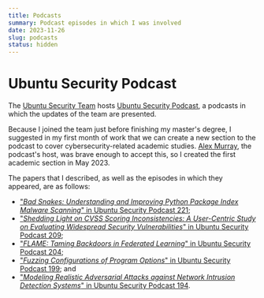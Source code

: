 ```yaml
---
title: Podcasts
summary: Podcast episodes in which I was involved
date: 2023-11-26
slug: podcasts
status: hidden
---
```


# Ubuntu Security Podcast

The [Ubuntu Security Team](https://wiki.ubuntu.com/SecurityTeam) hosts [Ubuntu Security Podcast](https://ubuntusecuritypodcast.org/), a podcasts in which the updates of the team are presented.

Because I joined the team just before finishing my master's degree, I suggested in my first month of work that we can create a new section to the podcast to cover cybersecurity-related academic studies. [Alex Murray](https://twitter.com/alex_murray), the podcast's host, was brave enough to accept this, so I created the first academic section in May 2023.

The papers that I described, as well as the episodes in which they appeared, are as follows:

- ["*Bad Snakes: Understanding and Improving Python Package Index Malware Scanning*" in Ubuntu Security Podcast 221](/usp-221);
- ["*Shedding Light on CVSS Scoring Inconsistencies: A User-Centric Study on Evaluating Widespread Security Vulnerabilities*" in Ubuntu Security Podcast 209](/usp-209);
- ["*FLAME: Taming Backdoors in Federated Learning*" in Ubuntu Security Podcast 204](/usp-204);
- ["*Fuzzing Configurations of Program Options*" in Ubuntu Security Podcast 199](/usp-199); and
- ["*Modeling Realistic Adversarial Attacks against Network Intrusion Detection Systems*" in Ubuntu Security Podcast 194](/usp-194).
